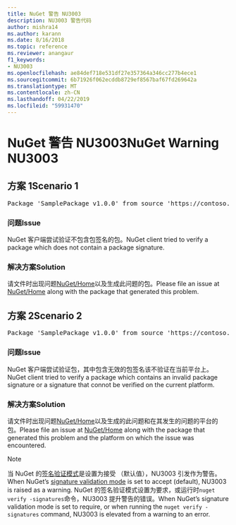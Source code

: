 ```yaml
---
title: NuGet 警告 NU3003
description: NU3003 警告代码
author: mishra14
ms.author: karann
ms.date: 8/16/2018
ms.topic: reference
ms.reviewer: anangaur
f1_keywords:
- NU3003
ms.openlocfilehash: ae84def718e531df27e357364a346cc277b4ece1
ms.sourcegitcommit: 6b71926f062ecddb8729ef8567baf67fd269642a
ms.translationtype: MT
ms.contentlocale: zh-CN
ms.lasthandoff: 04/22/2019
ms.locfileid: "59931470"
---
```

# <a name="nuget-warning-nu3003"></a><span data-ttu-id="b0864-103">NuGet 警告 NU3003</span><span class="sxs-lookup"><span data-stu-id="b0864-103">NuGet Warning NU3003</span></span>

## <a name="scenario-1"></a><span data-ttu-id="b0864-104">方案 1</span><span class="sxs-lookup"><span data-stu-id="b0864-104">Scenario 1</span></span>

<pre>Package 'SamplePackage v1.0.0' from source 'https://contoso.com/index.json': The package is not signed. Unable to verify signature from an unsigned package.</pre>

### <a name="issue"></a><span data-ttu-id="b0864-105">问题</span><span class="sxs-lookup"><span data-stu-id="b0864-105">Issue</span></span>

<span data-ttu-id="b0864-106">NuGet 客户端尝试验证不包含包签名的包。</span><span class="sxs-lookup"><span data-stu-id="b0864-106">NuGet client tried to verify a package which does not contain a package signature.</span></span>


### <a name="solution"></a><span data-ttu-id="b0864-107">解决方案</span><span class="sxs-lookup"><span data-stu-id="b0864-107">Solution</span></span>

<span data-ttu-id="b0864-108">请文件时出现问题[NuGet/Home](https://github.com/NuGet/Home/issues)以及生成此问题的包。</span><span class="sxs-lookup"><span data-stu-id="b0864-108">Please file an issue at [NuGet/Home](https://github.com/NuGet/Home/issues) along with the package that generated this problem.</span></span>



## <a name="scenario-2"></a><span data-ttu-id="b0864-109">方案 2</span><span class="sxs-lookup"><span data-stu-id="b0864-109">Scenario 2</span></span>

<pre>Package 'SamplePackage v1.0.0' from source 'https://contoso.com/index.json': The package signature is invalid or cannot be verified on this platform.</pre>

### <a name="issue"></a><span data-ttu-id="b0864-110">问题</span><span class="sxs-lookup"><span data-stu-id="b0864-110">Issue</span></span>

<span data-ttu-id="b0864-111">NuGet 客户端尝试验证包，其中包含无效的包签名该不验证在当前平台上。</span><span class="sxs-lookup"><span data-stu-id="b0864-111">NuGet client tried to verify a package which contains an invalid package signature or a signature that connot be verified on the current platform.</span></span>


### <a name="solution"></a><span data-ttu-id="b0864-112">解决方案</span><span class="sxs-lookup"><span data-stu-id="b0864-112">Solution</span></span>

<span data-ttu-id="b0864-113">请文件时出现问题[NuGet/Home](https://github.com/NuGet/Home/issues)以及生成的此问题和在其发生的问题的平台的包。</span><span class="sxs-lookup"><span data-stu-id="b0864-113">Please file an issue at [NuGet/Home](https://github.com/NuGet/Home/issues) along with the package that generated this problem and the platform on which the issue was encountered.</span></span>

> [!Note]
> <span data-ttu-id="b0864-114">当 NuGet 的[签名验证模式](https://docs.microsoft.com/en-us/nuget/consume-packages/installing-signed-packages#configure-package-signature-requirements)是设置为接受 （默认值），NU3003 引发作为警告。</span><span class="sxs-lookup"><span data-stu-id="b0864-114">When NuGet’s [signature validation mode](https://docs.microsoft.com/en-us/nuget/consume-packages/installing-signed-packages#configure-package-signature-requirements) is set to accept (default), NU3003 is raised as a warning.</span></span> <span data-ttu-id="b0864-115">NuGet 的签名验证模式设置为要求，或运行时`nuget verify -signatures`命令，NU3003 提升警告的错误。</span><span class="sxs-lookup"><span data-stu-id="b0864-115">When NuGet’s signature validation mode is set to require, or when running the `nuget verify -signatures` command, NU3003 is elevated from a warning to an error.</span></span> 

